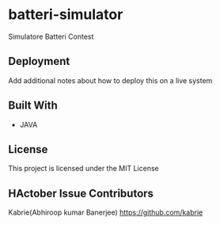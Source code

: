 # batteri-simulator
Simulatore Batteri Contest

## Deployment

Add additional notes about how to deploy this on a live system

## Built With

* JAVA

## License

This project is licensed under the MIT License 

## HActober Issue Contributors

  Kabrie(Abhiroop kumar Banerjee)
  https://github.com/kabrie
